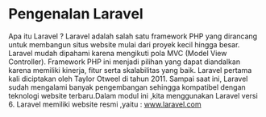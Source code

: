 # Pengenalan Laravel
Apa itu Laravel ?
Laravel adalah salah satu framework PHP yang dirancang untuk membangun situs website mulai dari proyek kecil hingga besar. Laravel mudah dipahami karena mengikuti pola MVC (Model View Controller). Framework PHP ini menjadi pilihan yang dapat diandalkan karena memiliki kinerja, fitur serta skalabilitas yang baik.
Laravel pertama kali diciptakan oleh Taylor Otweel di tahun 2011. Sampai saat ini, Laravel sudah mengalami banyak pengembangan sehingga kompatibel dengan teknologi website terbaru.Dalam modul ini ,kita menggunakan Laravel versi 6.
Laravel memiliki website resmi ,yaitu : www.laravel.com

